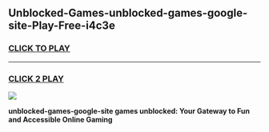 
## Unblocked-Games-unblocked-games-google-site-Play-Free-i4c3e
<h3>
<a href="https://premium76.site?title=unblocked-games-google-site&ref=17A">CLICK TO PLAY</a></h3>
<hr>

<h3>
<a href="https://premium76.site?title=unblocked-games-google-site&ref=17A">CLICK 2 PLAY</a>
  
</h3>

<a href="https://premium76.site?title=unblocked-games-google-site&ref=17A"><img src="https://clearcache.store/games.png"></a>


**unblocked-games-google-site games unblocked: Your Gateway to Fun and Accessible Online Gaming**
